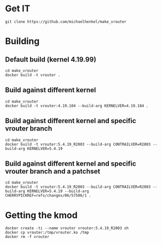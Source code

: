 # Get IT
```
git clone https://github.com/michaelhenkel/make_vrouter
```

# Building
## Default build (kernel 4.19.99)
```
cd make_vrouter
docker build -t vrouter .
```

## Build against different kernel
```
cd make_vrouter
docker build -t vrouter:4.19.104 --build-arg KERNELVER=4.19.104 .
```

## Build against different kernel and specific vrouter branch
```
cd make_vrouter
docker build -t vrouter:5.4.19_R2003 --build-arg CONTRAILVER=R2003 --build-arg KERNELVER=5.4.19
```

## Build against different kernel and specific vrouter branch and a patchset
```
cd make_vrouter
docker build -t vrouter:5.4.19_R2003 --build-arg CONTRAILVER=R2003 --build-arg KERNELVER=5.4.19 --build-arg CHERRYPICKREF=refs/changes/06/57506/1 .
```

# Getting the kmod
```
docker create -ti --name vrouter vrouter:5.4.19_R2003 sh
docker cp vrouter:/tmp/vrouter.ko /tmp
docker rm -f vrouter
```

